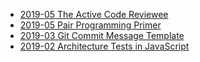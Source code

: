 
 - [2019-05 The Active Code Reviewee](/blog/the-active-code-reviewee.html)
 - [2019-05 Pair Programming Primer](/blog/pair-programming-primer.html)
 - [2019-03 Git Commit Message Template](/blog/git-commit-message-template.html)
 - [2019-02 Architecture Tests in JavaScript](/blog/architecture-tests.html)
